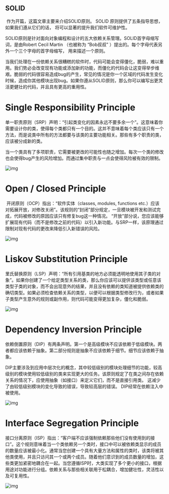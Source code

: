 ## SOLID

​        作为开篇，这篇文章主要来介绍SOLID原则。 SOLID 原则提供了五条指导思想，如果我们遵从它们的话， 将可以显著的提升我们软件可维护性。

​        SOLID原则是针对面向对象编程和设计的五大依赖关系管理。SOLID首字母缩写词，是由Robert Cecil Martin （也被称为 “Bob叔叔” ）提出的。每个字母代表另外一个三个字母的首字母缩写， 用来描述一个原则。

​        当我们处理在一份依赖关系很糟糕的软件时，代码可能会变得僵化，脆弱，难以重用。我们势必会改变现有功能或添加新的功能，而僵化的代码会让这变得举步维艰。脆弱的代码很容易造成bug的产生，常见的情况是你一个区域的代码发生变化时候，造成你其他模块出现bug。如果你遵从SOLID原则，那么你可以编写出更灵活更健壮的代码，并且具有更高的重用性。

# Single Responsibility Principle

​        单一职责原则（SRP）声明：“引起类变化的因素永远不要多余一个”。这意味着你需要设计你的类，使得每个类都只有一个目的。这并不意味着每个类应该只有一个方法，而是说类中所有的方法都要与该类的主要功能相关。那些有多个职责的类，应该被分成新的类。

​        当一个类具有了多项职责，它需要被更改的可能性也随之增加。每次一个类的修改也会使得bug产生的风险增加。而通过集中职责与一点会使得风险被有效的限制。

![img](http://upload-images.jianshu.io/upload_images/2229793-d570c6f004008222.jpg?imageMogr2/auto-orient/strip%7CimageView2/2/w/1240)



# Open / Closed Principle

​        开闭原则（OCP）指出：“软件实体（classes, modules, functions etc.）应该对拓展开放，对修改关闭”。该规则的“封闭”部分规定，一旦模块被开发和测试完成，代码被修改的原因应该只有修复bug这一种情况。 “开放”部分说，您应该能够扩展现有代码（而不是修改之前的代码）以引入新功能。与SRP一样，该原理通过限制对现有代码的更改来降低引入新错误的风险。

![img](http://upload-images.jianshu.io/upload_images/2229793-69644c76f669a5f2.jpg?imageMogr2/auto-orient/strip%7CimageView2/2/w/1240)

# Liskov Substitution Principle

​      里氏替换原则（LSP）声明：“所有引用基类的地方必须能透明地使用其子类的对象”。如果你创建了一个给定类型关系的类，那么你应该可以提供该类型或任意该类型子类的对象，而不会出现意外的结果，并且没有依赖的类知道被提供依赖类的确切类型。如果必须检查依赖关系的类型，以便可以根据类型修改行为，或者如果子类型产生意外的规则或副作用，则代码可能变得更加复杂，僵化和脆弱。

![img](http://upload-images.jianshu.io/upload_images/2229793-d14fe68462017a62.jpg?imageMogr2/auto-orient/strip%7CimageView2/2/w/1240)

# Dependency Inversion Principle 

​        依赖倒置原则（DIP）有两条声明。第一个是高级模块不应该依赖于低级模块。两者都应该依赖于抽象。第二部分规则是抽象不应该依赖于细节。细节应该依赖于抽象。

​        DIP主要涉及到应用中层次化的概念，其中较低级别的模块处理细节的功能，较高级别的模块使用较低级别的类来实现更大的任务。该原则规定了在类之间存在依赖关系的情况下，应使用抽象（如接口）来定义它们，而不是直接引用类。 这减少了由较低级别模块的变化导致的错误，导致较高层的错误。 DIP经常在依赖注入中被使用。

![img](http://upload-images.jianshu.io/upload_images/2229793-cdd2978836c614b6.jpg?imageMogr2/auto-orient/strip%7CimageView2/2/w/1240)

#       Interface Segregation Principle  

接口分离原则（ISP）指出：“客户端不应该强制依赖那些他们没有使用到的接口”。这个规则意味着当一个类依赖另一个类时，接口中可以被依赖类显示的成员的数量应该被最小化。通常当您创建一个具有大量方法和属性的类时，该类将被其他类使用，并且只访问其一个或两个成员。随着他们意识到的成员数量的增加，这些类更加紧密地耦合在一起。当您遵循ISP时，大类实现了多个更小的接口，根据用途对功能进行分组。依赖关系与那些相关联用于松耦合，增加健壮性，灵活性以及可复用性。



![img](http://upload-images.jianshu.io/upload_images/2229793-71594478f646bfec.jpg?imageMogr2/auto-orient/strip%7CimageView2/2/w/1240)